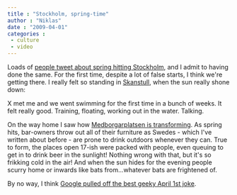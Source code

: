 ```yaml
---
title : "Stockholm, spring-time"
author : "Niklas"
date : "2009-04-01"
categories : 
 - culture
 - video
---
```


Loads of [people tweet about spring hitting Stockholm](http://search.twitter.com/search?q=stockholm+spring), and I admit to having done the same. For the first time, despite a lot of false starts, I think we're getting there. I really felt so standing in [Skanstull](http://maps.google.com/maps?om=0&iwloc=addr&f=q&ll=59.3078528%2C18.0762265&hl=en&z=16&ie=UTF8), when the sun really shone down:

X met me and we went swimming for the first time in a bunch of weeks. It felt really good. Training, floating, working out in the water. Talking.

On the way home I saw how [Medborgarplatsen is transforming](http://s3.amazonaws.com/bk_store/images/photo_object/photos/3/4/3428474/200904013398.jpg). As spring hits, bar-owners throw out all of their furniture as Swedes - which I've written about before - are prone to drink outdoors whenever they can. True to form, the places open 17-ish were packed with people, even queuing to get in to drink beer in the sunlight! Nothing wrong with that, but it's so frikking cold in the air! And when the sun hides for the evening people scurry home or inwards like bats from...whatever bats are frightened of.

By no way, I think [Google pulled off the best geeky April 1st joke](http://mail.google.com/mail/help/autopilot/index.html).
